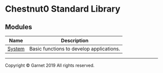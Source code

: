 # Chestnut0 Standard Library

## Modules

|Name|Description|
|:-:|:-:|
|[System](https://github.com/Garnet3106/chestnut/blob/develop/docs/en/releases/ches0/library/System/summary.md)|Basic functions to develop applications.|

---

Copyright © Garnet 2019 All rights reserved.
